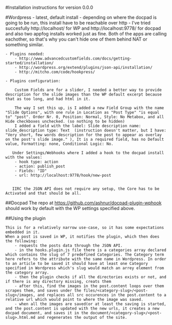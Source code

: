 #Installation instructions for version 0.0.0

#Wordpress
    - latest, default install
    - depending on where the docpad is going to be run, this install have to be reachable over http
        - I've tried succesfully http://localhost/ for WP and http://localhost:9778/ for docpad and also two appfog installs worked just as fine. Both of the apps are calling eachother, so that's why you can't hide one of them behind NAT or something similar.

    - Plugins needed:
        - http://www.advancedcustomfields.com/docs/getting-started/installation/
        - http://wordpress.org/extend/plugins/json-api/installation/
        - http://mitcho.com/code/hookpress/

    - Plugins configuration:

        Custom Fields are for a slider, I needed a better way to provide description for the slide images than the WP default excerpt because that as too long, and had html in it.

        The way I set this up, is I added a new Field Group with the name "Slide Options", with one rule in Location as "Post Type" "is equal to" "post". Order Nr. 0, Position: Normal, Style: No Metabox, and all Hide checkboxes unchecked. (so nothing to be hidden)
        I added a field with the label: Slide description name: slide_description type: Text  (instruction doesn't matter, but I have: "Very short, few words description for the post to appear as overlay on the post's slide image." ), It is a required field, has no Default value, Formatting: none, Conditional Logic: No.

       Under Settings/Webhooks where I added a hook to the docpad install with the values:
        - hook type: action
        - action: publish_post
        - Fields: "ID"
        - url: http://localhost:9778/hook/new-post


       IIRC the JSON API does not require any setup, the Core has to be Activated and that should be all.

##Docpad
    The repo at https://github.com/ashnur/docpad-plugin-wphook should work by default with the WP settings specified above.

##Using the plugin

    This is for a relatively narrow use-case, so it has some expectations embedded in it.
    When a post is saved in WP, it notifies the plugin, which then does the following:
        - requests the posts data through the JSON API.
        - in the hooks.plugin.js file there is a categories array declared which contains the slug of 7 predefined Categories. The Category term here refers to the attribute with the same name in Wordpress. In order to an article to be saved it should have at least one Category specified in Wordpress which's slug would match an arrey element from the category array.
        - then the plugin checks if all the directories exists or not, and if there is any directory missing, creats them
        - after this, find the images in the post.content loops over them scrapes them, and saves under the files/<category-slug>/<post-slug>/images, and replaces all src occurences in the post.content to a relative url which would point to where the image was saved.
        - when all the images are saved(or at least the saving is started, and the post.content is updated with the new urls, it creates a new docpad document, and saves it in the document/<category-slug>/<post-slug>.html.md and regenerates the output of the site.
